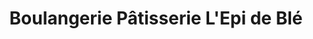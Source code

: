 ---
title: "Boulangerie Pâtisserie L'Epi de Blé"
url: /pagny-la-blanche-cote/boulangerie-patisserie-lepi-de-ble/
shop: boulangerie
---